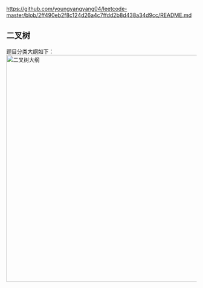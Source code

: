 https://github.com/youngyangyang04/leetcode-master/blob/2ff490eb2f8c124d26a4c7ffdd2b8d438a34d9cc/README.md

## 二叉树 

题目分类大纲如下：           
<img src='https://img-blog.csdnimg.cn/20210219190809451.png' width=600 alt='二叉树大纲'> </img></div>
